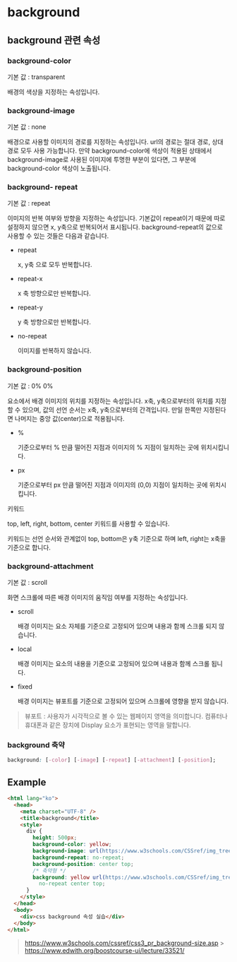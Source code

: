 # background

## background 관련 속성

### background-color

기본 값 : transparent

배경의 색상을 지정하는 속성입니다.

### background-image

기본 값 : none

배경으로 사용할 이미지의 경로를 지정하는 속성입니다.
url의 경로는 절대 경로, 상대 경로 모두 사용 가능합니다.
만약 background-color에 색상이 적용된 상태에서 background-image로 사용된 이미지에 투명한 부분이 있다면,
그 부분에 background-color 색상이 노출됩니다.

### background- repeat

기본 값 : repeat

이미지의 반복 여부와 방향을 지정하는 속성입니다.
기본값이 repeat이기 때문에 따로 설정하지 않으면 x, y축으로 반복되어서 표시됩니다.
background-repeat의 값으로 사용할 수 있는 것들은 다음과 같습니다.

- repeat

  x, y축 으로 모두 반복합니다.

- repeat-x

  x 축 방향으로만 반복합니다.

- repeat-y

  y 축 방향으로만 반복합니다.

- no-repeat

  이미지를 반복하지 않습니다.

### background-position

기본 값 : 0% 0%

요소에서 배경 이미지의 위치를 지정하는 속성입니다. x축, y축으로부터의 위치를 지정할 수 있으며, 값의 선언 순서는 x축, y축으로부터의 간격입니다. 만일 한쪽만 지정된다면 나머지는 중앙 값(center)으로 적용됩니다.

- %

  기준으로부터 % 만큼 떨어진 지점과 이미지의 % 지점이 일치하는 곳에 위치시킵니다.

- px

  기준으로부터 px 만큼 떨어진 지점과 이미지의 (0,0) 지점이 일치하는 곳에 위치시킵니다.

키워드

top, left, right, bottom, center 키워드를 사용할 수 있습니다.

키워드는 선언 순서와 관계없이 top, bottom은 y축 기준으로 하며 left, right는 x축을 기준으로 합니다.

### background-attachment

기본 값 : scroll

화면 스크롤에 따른 배경 이미지의 움직임 여부를 지정하는 속성입니다.

- scroll

  배경 이미지는 요소 자체를 기준으로 고정되어 있으며 내용과 함께 스크롤 되지 않습니다.

- local

  배경 이미지는 요소의 내용을 기준으로 고정되어 있으며 내용과 함께 스크롤 됩니다.

- fixed

  배경 이미지는 뷰포트를 기준으로 고정되어 있으며 스크롤에 영향을 받지 않습니다.

> 뷰포트 : 사용자가 시각적으로 볼 수 있는 웹페이지 영역을 의미합니다. 컴퓨터나 휴대폰과 같은 장치에 Display 요소가 표현되는 영역을 말합니다.

### background 축약

```css
background: [-color] [-image] [-repeat] [-attachment] [-position];
```

## Example

```html
<html lang="ko">
  <head>
    <meta charset="UTF-8" />
    <title>background</title>
    <style>
      div {
        height: 500px;
        background-color: yellow;
        background-image: url(https://www.w3schools.com/CSSref/img_tree.gif);
        background-repeat: no-repeat;
        background-position: center top;
        /* 축약형 */
        background: yellow url(https://www.w3schools.com/CSSref/img_tree.gif)
          no-repeat center top;
      }
    </style>
  </head>
  <body>
    <div>css background 속성 실습</div>
  </body>
</html>
```

> https://www.w3schools.com/cssref/css3_pr_background-size.asp > https://www.edwith.org/boostcourse-ui/lecture/33521/
